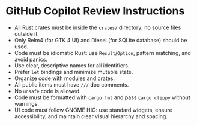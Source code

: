 # GitHub Copilot Review Instructions

- All Rust crates must be inside the `crates/` directory; no source files outside it.
- Only Relm4 (for GTK 4 UI) and Diesel (for SQLite database) should be used.
- Code must be idiomatic Rust: use `Result`/`Option`, pattern matching, and avoid panics.
- Use clear, descriptive names for all identifiers.
- Prefer `let` bindings and minimize mutable state.
- Organize code with modules and crates.
- All public items must have `///` doc comments.
- No `unsafe` code is allowed.
- Code must be formatted with `cargo fmt` and pass `cargo clippy` without warnings.
- UI code must follow GNOME HIG: use standard widgets, ensure accessibility, and maintain clear visual hierarchy and spacing.
